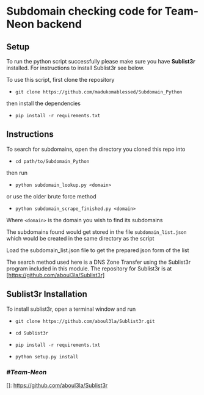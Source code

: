 # Subdomain checking code for Team-Neon backend

## Setup
To run the python script successfully please make sure you have **Sublist3r** installed. For instructions
to install Sublist3r see below.

To use this script, first clone the repository 
- `git clone https://github.com/madukomablessed/Subdomain_Python`

then install the dependencies
- `pip install -r requirements.txt`

## Instructions
To search for subdomains, open the directory you cloned this repo into
- `cd path/to/Subdomain_Python` 

then run
- `python subdomain_lookup.py <domain>`

or use the older brute force method
- `python subdomain_scrape_finished.py <domain>`

Where `<domain>` is the domain you wish to find its subdomains

The subdomains found would get stored in the file `subdomain_list.json` which would be created in the same directory as the script

Load the subdomain_list.json file to get the prepared json form of the list


The search method used here is a DNS Zone Transfer using the Sublist3r program included in this module. 
The repository for Sublist3r is at [https://github.com/aboul3la/Sublist3r]
 
 
## Sublist3r Installation
To install sublist3r, open a terminal window and run

  - `git clone https://github.com/aboul3la/Sublist3r.git`

  - `cd Sublist3r`  

  - `pip install -r requirements.txt`
  
  - `python setup.py install`


### *#Team-Neon*


[]: https://github.com/aboul3la/Sublist3r
